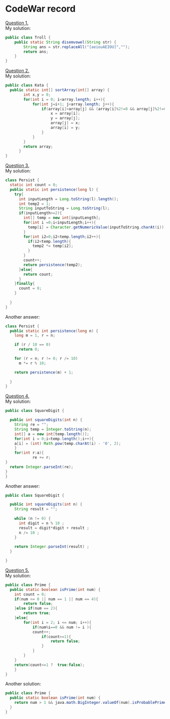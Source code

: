 # CodeWar record  
[Question 1.](https://www.codewars.com/kata/52fba66badcd10859f00097e/train/java)  
My solution:
```java
public class Troll {
    public static String disemvowel(String str) {
        String ans = str.replaceAll("[aeiouAEIOU]","");
        return ans;
    }
}
```
[Question 2.](https://www.codewars.com/kata/578aa45ee9fd15ff4600090d/train/java)  
My solution:
```java
public class Kata {
  public static int[] sortArray(int[] array) {
		int x,y = 0;
		for(int i = 0; i<array.length; i++){
			for(int j=i+1; j<array.length; j++){
				if(array[i]>array[j] && (array[i]%2!=0 && array[j]%2!=0)){
					x = array[i];
					y = array[j];
					array[j] = x;
					array[i] = y;
				}
			}
		}
	    return array;
	  }
}
```  

[Question 3.](https://www.codewars.com/kata/55bf01e5a717a0d57e0000ec/train/java)  
My solution:  
```java
class Persist {
  static int count = 0;
  public static int persistence(long l) {
    try{
      int inputLength = Long.toString(l).length();
      int temp2 = 1;
      String inputToString = Long.toString(l);
      if(inputLength>=2){
        int[] temp = new int[inputLength];
        for(int i =0;i<inputLength;i++){
          temp[i] = Character.getNumericValue(inputToString.charAt(i));
        }
        for(int i2=0;i2<temp.length;i2++){
          if(i2<temp.length){
            temp2 *= temp[i2];
          }
        }
        count++;
        return persistence(temp2);
      }else{
        return count;
      }
    }finally{
      count = 0;
    }
    
  }
}
```  
Another answer:  
```java
class Persist {
  public static int persistence(long n) {
    long m = 1, r = n;

    if (r / 10 == 0)
      return 0;

    for (r = n; r != 0; r /= 10)
      m *= r % 10;

    return persistence(m) + 1;
    
  }
}
```  
[Question 4.](https://www.codewars.com/kata/546e2562b03326a88e000020/train/java)  
My solution:  
```java
public class SquareDigit {

  public int squareDigits(int n) {
    String re = "";
    String temp = Integer.toString(n);
    int[] a = new int[temp.length()];
    for(int i = 0;i<temp.length();i++){
	a[i] = (int) Math.pow(temp.charAt(i) - '0', 2);
	}
    for(int r:a){
	    	re += r;
}
  return Integer.parseInt(re);
}
}
```  
Another answer:  
```java
public class SquareDigit {

  public int squareDigits(int n) {
    String result = ""; 
    
    while (n != 0) {
      int digit = n % 10 ;
      result = digit*digit + result ;
      n /= 10 ;
    }
    
    return Integer.parseInt(result) ;
  }

}
```  
[Question 5.](https://www.codewars.com/kata/5262119038c0985a5b00029f/train/java)  
My solution:
```java
public class Prime {
  public static boolean isPrime(int num) {
	int count = 0;
 	if(num <= 0 || num == 1 || num == 4){
 		return false;
 	}else if(num == 2){
 		return true;
 	}else{
 		for(int i = 2; i <= num; i++){
			if(num%i==0 && num != i ){
			count++;
				if(count>=1){
					return false;
				}
			}
		}
	}
	return(count<=1 ?  true:false);
	}
}
```  
Another solution:  
```java
public class Prime {
  public static boolean isPrime(int num) {
    return num > 1 && java.math.BigInteger.valueOf(num).isProbablePrime(20);
  }
}
```

